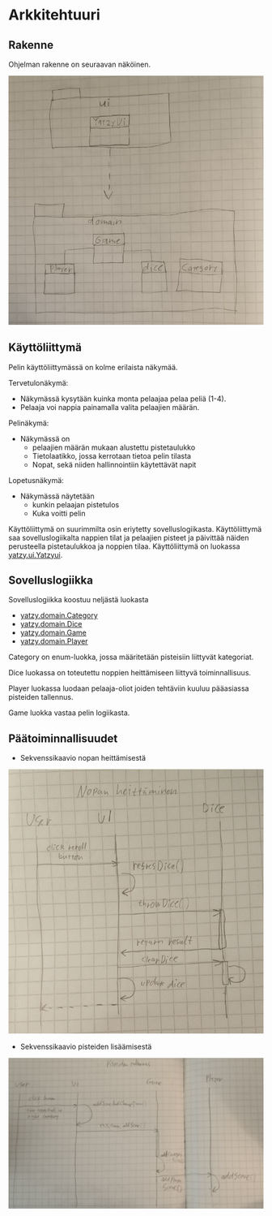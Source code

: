 
# Arkkitehtuuri

## Rakenne

Ohjelman rakenne on seuraavan näköinen.

![imgage](https://github.com/olevaltt/ot-harjoitustyo_syksy_2021/blob/master/dokumentaatio/kuvat/pakkauskaavio.jpg)

## Käyttöliittymä

Pelin käyttöliittymässä on kolme erilaista näkymää.

Tervetulonäkymä:
- Näkymässä kysytään kuinka monta pelaajaa pelaa peliä (1-4).
- Pelaaja voi nappia painamalla valita pelaajien määrän.

Pelinäkymä:
- Näkymässä on
  -  pelaajien määrän mukaan alustettu pistetaulukko
  -  Tietolaatikko, jossa kerrotaan tietoa pelin tilasta
  -  Nopat, sekä niiden hallinnointiin käytettävät napit

Lopetusnäkymä:
- Näkymässä näytetään
  - kunkin pelaajan pistetulos
  - Kuka voitti pelin

Käyttöliittymä on suurimmilta osin eriytetty sovelluslogiikasta. Käyttöliittymä saa sovelluslogiikalta nappien tilat ja pelaajien pisteet ja päivittää näiden perusteella pistetaulukkoa ja noppien tilaa. Käyttöliittymä on luokassa  [yatzy.ui.Yatzyui](https://github.com/olevaltt/ot-harjoitustyo_syksy_2021/blob/master/Yatzy-game/src/main/java/yatzy/ui/YatzyUi.java).

## Sovelluslogiikka

Sovelluslogiikka koostuu neljästä luokasta
- [yatzy.domain.Category](https://github.com/olevaltt/ot-harjoitustyo_syksy_2021/blob/master/Yatzy-game/src/main/java/yatzy/domain/Category.java)
- [yatzy.domain.Dice](https://github.com/olevaltt/ot-harjoitustyo_syksy_2021/blob/master/Yatzy-game/src/main/java/yatzy/domain/Dice.java)
- [yatzy.domain.Game](https://github.com/olevaltt/ot-harjoitustyo_syksy_2021/blob/master/Yatzy-game/src/main/java/yatzy/domain/Game.java)
- [yatzy.domain.Player](https://github.com/olevaltt/ot-harjoitustyo_syksy_2021/blob/master/Yatzy-game/src/main/java/yatzy/domain/Player.java)

Category on enum-luokka, jossa määritetään pisteisiin liittyvät kategoriat.

Dice luokassa on toteutettu noppien heittämiseen liittyvä toiminnallisuus.

Player luokassa luodaan pelaaja-oliot joiden tehtäviin kuuluu pääasiassa pisteiden tallennus.

Game luokka vastaa pelin logiikasta.


## Päätoiminnallisuudet

- Sekvenssikaavio nopan heittämisestä

![image](https://github.com/olevaltt/ot-harjoitustyo_syksy_2021/blob/master/dokumentaatio/kuvat/sekvenssikaavio1.jpg)

- Sekvenssikaavio pisteiden lisäämisestä

![image](https://github.com/olevaltt/ot-harjoitustyo_syksy_2021/blob/master/dokumentaatio/kuvat/sekvenssikaavio_pisteiden_tallennus.jpg)
